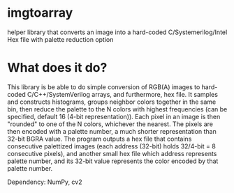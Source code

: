 # imgtoarray
helper library that converts an image into a hard-coded C/Systemerilog/Intel Hex file with palette reduction option

# What does it do?
This library is be able to do simple conversion of RGB(A) images to hard-coded C/C++/SystemVerilog arrays, and furthermore, hex file. It samples and constructs histograms, groups neighbor colors together in the same bin, then reduce the palette to the N colors with highest frequencies (can be specified, default 16 (4-bit representation)). Each pixel in an image is then "rounded" to one of the N colors, whichever the nearest. The pixels are then encoded with a palette number, a much shorter representation than 32-bit BGRA value. The program outputs a hex file that contains consecutive palettized images (each address (32-bit) holds 32/4-bit = 8 consecutive pixels), and another small hex file which address represents palette number, and its 32-bit value represents the color encoded by that palette number.

Dependency: NumPy, cv2

